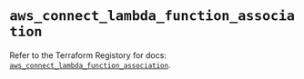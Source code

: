# `aws_connect_lambda_function_association`

Refer to the Terraform Registory for docs: [`aws_connect_lambda_function_association`](https://www.terraform.io/docs/providers/aws/r/connect_lambda_function_association).
